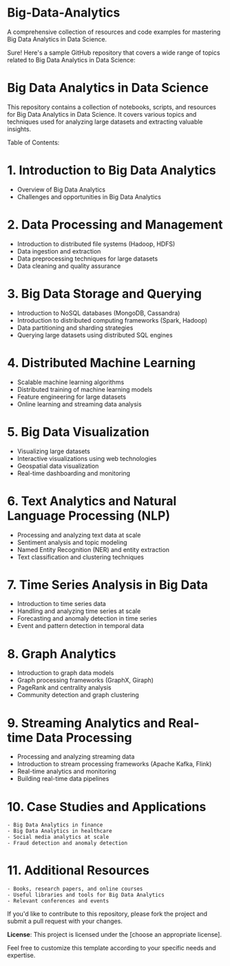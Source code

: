 # Big-Data-Analytics
A comprehensive collection of resources and code examples for mastering Big Data Analytics in Data Science.

Sure! Here's a sample GitHub repository that covers a wide range of topics related to Big Data Analytics in Data Science:

# Big Data Analytics in Data Science

This repository contains a collection of notebooks, scripts, and resources for Big Data Analytics in Data Science. It covers various topics and techniques used for analyzing large datasets and extracting valuable insights.

Table of Contents:
# 1. Introduction to Big Data Analytics
   - Overview of Big Data Analytics
   - Challenges and opportunities in Big Data Analytics

# 2. Data Processing and Management
   - Introduction to distributed file systems (Hadoop, HDFS)
   - Data ingestion and extraction
   - Data preprocessing techniques for large datasets
   - Data cleaning and quality assurance

# 3. Big Data Storage and Querying
   - Introduction to NoSQL databases (MongoDB, Cassandra)
   - Introduction to distributed computing frameworks (Spark, Hadoop)
   - Data partitioning and sharding strategies
   - Querying large datasets using distributed SQL engines

# 4. Distributed Machine Learning
   - Scalable machine learning algorithms
   - Distributed training of machine learning models
   - Feature engineering for large datasets
   - Online learning and streaming data analysis

# 5. Big Data Visualization
   - Visualizing large datasets
   - Interactive visualizations using web technologies
   - Geospatial data visualization
   - Real-time dashboarding and monitoring

# 6. Text Analytics and Natural Language Processing (NLP)
   - Processing and analyzing text data at scale
   - Sentiment analysis and topic modeling
   - Named Entity Recognition (NER) and entity extraction
   - Text classification and clustering techniques

# 7. Time Series Analysis in Big Data
   - Introduction to time series data
   - Handling and analyzing time series at scale
   - Forecasting and anomaly detection in time series
   - Event and pattern detection in temporal data

# 8. Graph Analytics
   - Introduction to graph data models
   - Graph processing frameworks (GraphX, Giraph)
   - PageRank and centrality analysis
   - Community detection and graph clustering

# 9. Streaming Analytics and Real-time Data Processing
   - Processing and analyzing streaming data
   - Introduction to stream processing frameworks (Apache Kafka, Flink)
   - Real-time analytics and monitoring
   - Building real-time data pipelines

# 10. Case Studies and Applications
    - Big Data Analytics in finance
    - Big Data Analytics in healthcare
    - Social media analytics at scale
    - Fraud detection and anomaly detection

# 11. Additional Resources
    - Books, research papers, and online courses
    - Useful libraries and tools for Big Data Analytics
    - Relevant conferences and events

If you'd like to contribute to this repository, please fork the project and submit a pull request with your changes.

**License**: This project is licensed under the [choose an appropriate license].

Feel free to customize this template according to your specific needs and expertise.
